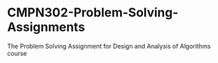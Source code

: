 # CMPN302-Problem-Solving-Assignments
The Problem Solving Assignment for Design and Analysis of Algorithms course

